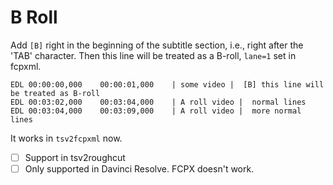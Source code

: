 # B Roll

Add `[B]` right in the beginning of the subtitle section, i.e., right after the 'TAB' character. Then this line will be treated as a B-roll, `lane=1` set in fcpxml.

```
EDL 00:00:00,000    00:00:01,000    | some video |  [B] this line will be treated as B-roll
EDL 00:03:02,000    00:03:04,000    | A roll video |  normal lines
EDL 00:03:04,000    00:03:09,000    | A roll video |  more normal lines
```

It works in `tsv2fcpxml` now.

 - [ ] Support in tsv2roughcut
 - [ ] Only supported in Davinci Resolve. FCPX doesn't work.
